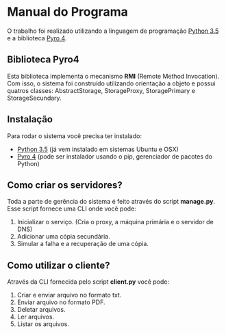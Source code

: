 # Manual do Programa

O trabalho foi realizado utilizando a linguagem de programação [Python 3.5](https://www.python.org/) e a biblioteca [Pyro 4](https://pythonhosted.org/Pyro4/index.html).


## Biblioteca Pyro4

Esta biblioteca implementa o mecanismo **RMI** (Remote Method Invocation). Com isso, o sistema foi construído utilizando orientação a objeto e possui quatros classes: AbstractStorage, StorageProxy, StoragePrimary e StorageSecundary.

## Instalação

Para rodar o sistema você precisa ter instalado:
* [Python 3.5](https://www.python.org/downloads/) (já vem instalado em sistemas Ubuntu e OSX)
* [Pyro 4](https://pythonhosted.org/Pyro4/install.html#obtaining-and-installing-pyro) (pode ser instalador usando o pip, gerenciador de pacotes do Python)

## Como criar os servidores?

Toda a parte de gerência do sistema é feito através do script **manage.py**. Esse script fornece uma CLI onde você pode:

1. Inicializar o serviço. (Cria o proxy, a máquina primária e o servidor de DNS)
2. Adicionar uma cópia secundária.
3. Simular a falha e a recuperação de uma cópia.

## Como utilizar o cliente?

Através da CLI fornecida pelo script **client.py** você pode:

1. Criar e enviar arquivo no formato txt.
2. Enviar arquivo no formato PDF.
3. Deletar arquivos.
4. Ler arquivos.
5. Listar os arquivos.


